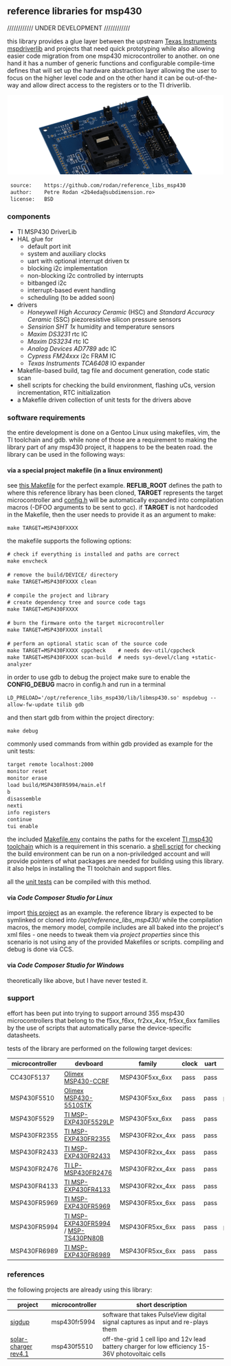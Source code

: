 
## reference libraries for msp430

/\/\/\/\/\/\/\/\/\/\/\/ UNDER DEVELOPMENT /\/\/\/\/\/\/\/\/\/\/\/

this library provides a glue layer between the upstream [Texas Instruments mspdriverlib](https://www.ti.com/tool/MSPDRIVERLIB) and projects that need quick prototyping while also allowing easier code migration from one msp430 microcontroller to another. on one hand it has a number of generic functions and configurable compile-time defines that will set up the hardware abstraction layer allowing the user to focus on the higher level code and on the other hand it can be out-of-the-way and allow direct access to the registers or to the TI driverlib.


![Lib Logo](./doc/img/target_devboard.png)


```
 source:    https://github.com/rodan/reference_libs_msp430
 author:    Petre Rodan <2b4eda@subdimension.ro>
 license:   BSD
```

### components

* TI MSP430 DriverLib
* HAL glue for
  * default port init
  * system and auxiliary clocks
  * uart with optional interrupt driven tx
  * blocking i2c implementation
  * non-blocking i2c controlled by interrupts
  * bitbanged i2c
  * interrupt-based event handling
  * scheduling (to be added soon)
* drivers
  * *Honeywell High Accuracy Ceramic* (HSC) and *Standard Accuracy Ceramic* (SSC) piezoresistive silicon pressure sensors
  * *Sensirion SHT 1x* humidity and temperature sensors
  * *Maxim DS3231* rtc IC
  * *Maxim DS3234* rtc IC
  * *Analog Devices AD7789* adc IC
  * *Cypress FM24xxx* i2c FRAM IC
  * *Texas Instruments TCA6408* IO expander 
* Makefile-based build, tag file and document generation, code static scan
* shell scripts for checking the build environment, flashing uCs, version incrementation, RTC initialization
* a Makefile driven collection of unit tests for the drivers above

### software requirements

the entire development is done on a Gentoo Linux using makefiles, vim, the TI toolchain and gdb.
while none of those are a requirement to making the library part of any msp430 project, it happens to be the beaten road. the library can be used in the following ways:

#### via a special project makefile (in a linux environment)

see [this Makefile](https://github.com/rodan/sigdup/blob/master/firmware/Makefile) for the perfect example. **REFLIB_ROOT** defines the path to where this reference library has been cloned, **TARGET** represents the target microcontroller and [config.h](https://github.com/rodan/sigdup/blob/master/firmware/config.h) will be automatically expanded into compilation macros (-DFOO arguments to be sent to gcc). if **TARGET** is not hardcoded in the Makefile, then the user needs to provide it as an argument to make:

```
make TARGET=MSP430FXXXX
```

the makefile supports the following options:

```
# check if everything is installed and paths are correct
make envcheck

# remove the build/DEVICE/ directory
make TARGET=MSP430FXXXX clean

# compile the project and library
# create dependency tree and source code tags
make TARGET=MSP430FXXXX

# burn the firmware onto the target microcontroller
make TARGET=MSP430FXXXX install

# perform an optional static scan of the source code 
make TARGET=MSP430FXXXX cppcheck    # needs dev-util/cppcheck
make TARGET=MSP430FXXXX scan-build  # needs sys-devel/clang +static-analyzer
```

in order to use gdb to debug the project make sure to enable the **CONFIG_DEBUG** macro in config.h and run in a terminal

```
LD_PRELOAD='/opt/reference_libs_msp430/lib/libmsp430.so' mspdebug --allow-fw-update tilib gdb
```

and then start gdb from within the project directory:

```
make debug
```

commonly used commands from within gdb provided as example for the unit tests:

```
target remote localhost:2000
monitor reset
monitor erase
load build/MSP430FR5994/main.elf
b
disassemble
nexti
info registers
continue
tui enable
```

the included [Makefile.env](https://github.com/rodan/reference_libs_msp430/blob/master/Makefile.env) contains the paths for the excelent [TI msp430 toolchain](https://www.ti.com/tool/MSP430-GCC-OPENSOURCE) which is a requirement in this scenario. a [shell script](./tools/check_setup.sh) for checking the build environment can be run on a non-priviledged account and will provide pointers of what packages are needed for building using this library. it also helps in installing the TI toolchain and support files.

all the [unit tests](https://github.com/rodan/reference_libs_msp430/tree/master/tests) can be compiled with this method.

#### via *Code Composer Studio for Linux*

import [this project](https://github.com/rodan/sigdup/tree/master/firmware) as an example. the reference library is expected to be symlinked or cloned into */opt/reference_libs_msp430/* while the compilation macros, the memory model, compile includes are all baked into the project's xml files - one needs to tweak them via *project properties* since this scenario is not using any of the provided Makefiles or scripts. compiling and debug is done via CCS.

#### via *Code Composer Studio for Windows*

theoretically like above, but I have never tested it.

### support

effort has been put into trying to support arround 355 msp430 microcontrollers that belong to the f5xx_f6xx, fr2xx_4xx, fr5xx_6xx families by the use of scripts that automatically parse the device-specific datasheets.

tests of the library are performed on the following target devices:

microcontroller | devboard                                                                                | family          |clock | uart | i2c  | spi  | scheduling
--------------- | --------------------------------------------------------------------------------------- | --------------- | ---- | ---- | ---- | ---- | -----------
CC430F5137      | [Olimex MSP430-CCRF](https://www.olimex.com/Products/MSP430/Starter/MSP430-CCRF)        | MSP430F5xx_6xx  | pass | pass | [ ]  | [ ]  | [ ]
MSP430F5510     | [Olimex MSP430-5510STK](https://www.olimex.com/Products/MSP430/Starter/MSP430-5510STK/) | MSP430F5xx_6xx  | pass | pass | pass | pass | [ ]
MSP430F5529     | [TI MSP-EXP430F5529LP](https://www.ti.com/tool/MSP-EXP430F5529LP)                       | MSP430F5xx_6xx  | pass | pass | [ ]  | [ ]  | [ ]
MSP430FR2355    | [TI MSP-EXP430FR2355](https://www.ti.com/tool/MSP-EXP430FR2355)                         | MSP430FR2xx_4xx | pass | pass | [ ]  | [ ]  | [ ]
MSP430FR2433    | [TI MSP-EXP430FR2433](https://www.ti.com/tool/MSP-EXP430FR2433)                         | MSP430FR2xx_4xx | pass | pass | [ ]  | [ ] | [ ]
MSP430FR2476    | [TI LP-MSP430FR2476](https://www.ti.com/tool/LP-MSP430FR2476)                           | MSP430FR2xx_4xx | pass | pass | [ ]  | [ ] | [ ]
MSP430FR4133    | [TI MSP-EXP430FR4133](https://www.ti.com/tool/MSP-EXP430FR4133)                         | MSP430FR2xx_4xx | pass | pass | [ ]  | [ ] | [ ]
MSP430FR5969    | [TI MSP-EXP430FR5969](https://www.ti.com/tool/MSP-EXP430FR5969)                         | MSP430FR5xx_6xx | pass | pass | [ ]  | [ ] | [ ]
MSP430FR5994    | [TI MSP-EXP430FR5994](https://www.ti.com/tool/MSP-EXP430FR5994) / [MSP-TS430PN80B](https://www.ti.com/tool/MSP-TS430PN80B) | MSP430FR5xx_6xx | pass | pass | pass | pass | [ ]
MSP430FR6989    | [TI MSP-EXP430FR6989](https://www.ti.com/tool/MSP-EXP430FR6989)                         | MSP430FR5xx_6xx | pass | pass | [ ]  | [ ] | [ ]


### references 

the following projects are already using this library:

project | microcontroller | short description
------- | --------------- | -----------------
[sigdup](https://github.com/rodan/sigdup) | msp430fr5994 | software that takes PulseView digital signal captures as input and re-plays them
[solar-charger rev4.1](https://github.com/rodan/solar-charger) | msp430f5510 | off-the-grid 1 cell lipo and 12v lead battery charger for low efficiency 15-36V photovoltaic cells




